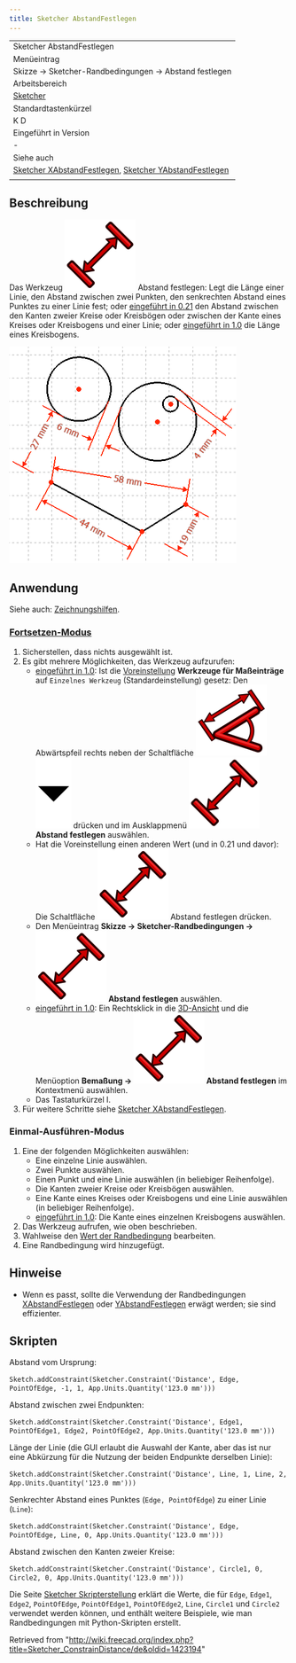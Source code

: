 ```yaml
---
title: Sketcher AbstandFestlegen
---
```


|                                                                                                                                                                                                |
| ---------------------------------------------------------------------------------------------------------------------------------------------------------------------------------------------- |
| Sketcher AbstandFestlegen                                                                                                                                                                      |
| Menüeintrag                                                                                                                                                                                    |
| Skizze → Sketcher-Randbedingungen → Abstand festlegen                                                                                                                                          |
| Arbeitsbereich                                                                                                                                                                                 |
| [Sketcher](/Sketcher_Workbench/de "Sketcher Workbench/de")                                                                                                                                     |
| Standardtastenkürzel                                                                                                                                                                           |
| K D                                                                                                                                                                                            |
| Eingeführt in Version                                                                                                                                                                          |
| -                                                                                                                                                                                              |
| Siehe auch                                                                                                                                                                                     |
| [Sketcher XAbstandFestlegen](/Sketcher_ConstrainDistanceX/de "Sketcher ConstrainDistanceX/de"), [Sketcher YAbstandFestlegen](/Sketcher_ConstrainDistanceY/de "Sketcher ConstrainDistanceY/de") |
|                                                                                                                                                                                                |

## Beschreibung

Das Werkzeug ![](/src/assets/images/Sketcher_ConstrainDistance.svg) Abstand festlegen: Legt die Länge einer Linie, den Abstand zwischen zwei Punkten, den senkrechten Abstand eines Punktes zu einer Linie fest; oder [eingeführt in 0.21](/Release_notes_0.21/de "Release notes 0.21/de") den Abstand zwischen den Kanten zweier Kreise oder Kreisbögen oder zwischen der Kante eines Kreises oder Kreisbogens und einer Linie; oder [eingeführt in 1.0](/Release_notes_1.0/de "Release notes 1.0/de") die Länge eines Kreisbogens.

![](/src/assets/images/Sketcher_ConstrainDistance_example.png)

## Anwendung

Siehe auch: [Zeichnungshilfen](/Sketcher_Workbench/de#Zeichnungshilfen "Sketcher Workbench/de").

### [Fortsetzen-Modus](/Sketcher_Workbench/de#Fortsetzen-Modi "Sketcher Workbench/de")

1. Sicherstellen, dass nichts ausgewählt ist.
2. Es gibt mehrere Möglichkeiten, das Werkzeug aufzurufen:
   - [eingeführt in 1.0](/Release_notes_1.0/de "Release notes 1.0/de"): Ist die [Voreinstellung](/Sketcher_Preferences/de#Allgemein "Sketcher Preferences/de") **Werkzeuge für Maßeinträge** auf `Einzelnes Werkzeug` (Standardeinstellung) gesetz: Den Abwärtspfeil rechts neben der Schaltfläche ![](/src/assets/images/Sketcher_Dimension.svg)![](/src/assets/images/Toolbar_flyout_arrow.svg) drücken und im Ausklappmenü **![](/src/assets/images/Sketcher_ConstrainDistance.svg) Abstand festlegen** auswählen.
   - Hat die Voreinstellung einen anderen Wert (und in 0.21 und davor): Die Schaltfläche ![](/src/assets/images/Sketcher_ConstrainDistance.svg) Abstand festlegen drücken.
   - Den Menüeintrag **Skizze → Sketcher-Randbedingungen → ![](/src/assets/images/Sketcher_ConstrainDistance.svg) Abstand festlegen** auswählen.
   - [eingeführt in 1.0](/Release_notes_1.0/de "Release notes 1.0/de"): Ein Rechtsklick in die [3D-Ansicht](/3D_view/de "3D view/de") und die Menüoption **Bemaßung → ![](/src/assets/images/Sketcher_ConstrainDistance.svg) Abstand festlegen** im Kontextmenü auswählen.
   - Das Tastaturkürzel I.
3. Für weitere Schritte siehe [Sketcher XAbstandFestlegen](/Sketcher_ConstrainDistanceX/de#Fortsetzen-Modus "Sketcher ConstrainDistanceX/de").

### Einmal-Ausführen-Modus

1. Eine der folgenden Möglichkeiten auswählen:
   - Eine einzelne Linie auswählen.
   - Zwei Punkte auswählen.
   - Einen Punkt und eine Linie auswählen (in beliebiger Reihenfolge).
   - Die Kanten zweier Kreise oder Kreisbögen auswählen.
   - Eine Kante eines Kreises oder Kreisbogens und eine Linie auswählen (in beliebiger Reihenfolge).
   - [eingeführt in 1.0](/Release_notes_1.0/de "Release notes 1.0/de"): Die Kante eines einzelnen Kreisbogens auswählen.
2. Das Werkzeug aufrufen, wie oben beschrieben.
3. Wahlweise den [Wert der Randbedingung](/Sketcher_Workbench/de#Randbedingungen_bearbeiten "Sketcher Workbench/de") bearbeiten.
4. Eine Randbedingung wird hinzugefügt.

## Hinweise

- Wenn es passt, sollte die Verwendung der Randbedingungen [XAbstandFestlegen](/Sketcher_ConstrainDistanceX/de "Sketcher ConstrainDistanceX/de") oder [YAbstandFestlegen](/Sketcher_ConstrainDistanceY/de "Sketcher ConstrainDistanceY/de") erwägt werden; sie sind effizienter.

## Skripten

Abstand vom Ursprung:

```
Sketch.addConstraint(Sketcher.Constraint('Distance', Edge, PointOfEdge, -1, 1, App.Units.Quantity('123.0 mm')))

```

Abstand zwischen zwei Endpunkten:

```
Sketch.addConstraint(Sketcher.Constraint('Distance', Edge1, PointOfEdge1, Edge2, PointOfEdge2, App.Units.Quantity('123.0 mm')))

```

Länge der Linie (die GUI erlaubt die Auswahl der Kante, aber das ist nur eine Abkürzung für die Nutzung der beiden Endpunkte derselben Linie):

```
Sketch.addConstraint(Sketcher.Constraint('Distance', Line, 1, Line, 2, App.Units.Quantity('123.0 mm')))

```

Senkrechter Abstand eines Punktes (`Edge, PointOfEdge`) zu einer Linie (`Line`):

```
Sketch.addConstraint(Sketcher.Constraint('Distance', Edge, PointOfEdge, Line, 0, App.Units.Quantity('123.0 mm')))

```

Abstand zwischen den Kanten zweier Kreise:

```
Sketch.addConstraint(Sketcher.Constraint('Distance', Circle1, 0, Circle2, 0, App.Units.Quantity('123.0 mm')))

```

Die Seite [Sketcher Skripterstellung](/Sketcher_scripting/de "Sketcher scripting/de") erklärt die Werte, die für `Edge`, `Edge1`, `Edge2`, `PointOfEdge`, `PointOfEdge1`, `PointOfEdge2`, `Line`, `Circle1` und `Circle2` verwendet werden können, und enthält weitere Beispiele, wie man Randbedingungen mit Python-Skripten erstellt.

Retrieved from "<http://wiki.freecad.org/index.php?title=Sketcher_ConstrainDistance/de&oldid=1423194>"
